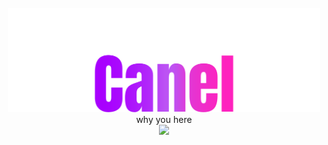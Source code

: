 <div align="center"
    <img src="https://github.com/maybecanel/canel.cloud/blob/main/images/header.png?raw=true" width="1000">
    <br>
    <img src="https://github.com/maybecanel/canel.cloud/blob/main/images/title.png?raw=true" width="500">
    <br>
    <span style="font-size=55pm">why you here</span>
    <br>
    <img src="https://skillicons.dev/icons?i=html,js,css,cs,lua,java">
</div>
